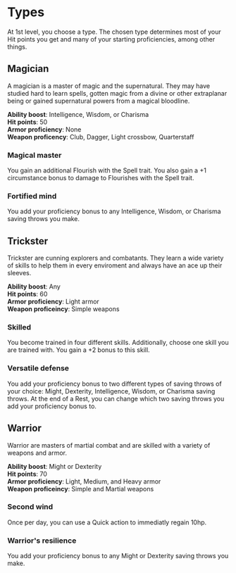 # Types
At 1st level, you choose a type. The chosen type determines most of your Hit points you get and many of your starting proficiencies, among other things.

## Magician
A magician is a master of magic and the supernatural. They may have studied hard to learn spells, gotten magic from a divine or other extraplanar being or gained supernatural powers from a magical bloodline.

**Ability boost**: Intelligence, Wisdom, or Charisma\
**Hit points**: 50\
**Armor proficiency**: None\
**Weapon proficency**: Club, Dagger, Light crossbow, Quarterstaff

### Magical master
You gain an additional Flourish with the Spell trait. You also gain a +1 circumstance bonus to damage to Flourishes with the Spell trait.

### Fortified mind
You add your proficiency bonus to any Intelligence, Wisdom, or Charisma saving throws you make.

## Trickster
Trickster are cunning explorers and combatants. They learn a wide variety of skills to help them in every enviroment and always have an ace up their sleeves.

**Ability boost**: Any\
**Hit points**: 60\
**Armor proficiency**: Light armor\
**Weapon proficeincy**: Simple weapons

### Skilled
You become trained in four different skills. Additionally, choose one skill you are trained with. You gain a +2 bonus to this skill.

### Versatile defense
You add your proficiency bonus to two different types of saving throws of your choice: Might, Dexterity, Intelligence, Wisdom, or Charisma saving throws. At the end of a Rest, you can change which two saving throws you add your proficiency bonus to.

## Warrior
Warrior are masters of martial combat and are skilled with a variety of weapons and armor. 

**Ability boost**: Might or Dexterity\
**Hit points**: 70\
**Armor proficiency**: Light, Medium, and Heavy armor\
**Weapon proficeincy**: Simple and Martial weapons

### Second wind
Once per day, you can use a Quick action to immediatly regain 10hp.

### Warrior's resilience
You add your proficiency bonus to any Might or Dexterity saving throws you make.
